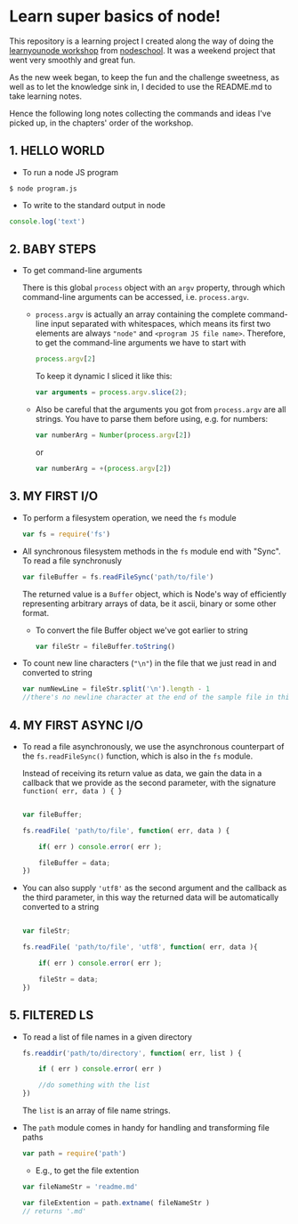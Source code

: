 # Learn super basics of node!

This repository is a learning project I created along the way of doing the [learnyounode workshop](https://github.com/workshopper/learnyounode) from [nodeschool](http://nodeschool.io/#workshoppers). It was a weekend project that went very smoothly and great fun.

As the new week began, to keep the fun and the challenge sweetness, as well as to let the knowledge sink in, I decided to use the README.md to take learning notes. 

Hence the following long notes collecting the commands and ideas I've picked up, in the chapters' order of the workshop.


## 1. HELLO WORLD

* To run a node JS program
```
$ node program.js
```

* To write to the standard output in node
```javascript
console.log('text')
```

## 2. BABY STEPS

* To get command-line arguments

   There is this global `process` object with an `argv` property, through which command-line arguments can be accessed, i.e. `process.argv`.

   * `process.argv` is actually an array containing the complete command-line input separated with whitespaces, which means its first two elements are always `"node"` and `<program JS file name>`. Therefore, to get the command-line arguments we have to start with

	   ```javascript
	   process.argv[2]
	   ```


	   To keep it dynamic I sliced it like this:


	   ```javascript
	   var arguments = process.argv.slice(2);
	   ```

	* Also be careful that the arguments you got from `process.argv` are all strings. You have to parse them before using, e.g. for numbers:

		```javascript
		var numberArg = Number(process.argv[2])
		```

		or

		```javascript
		var numberArg = +(process.argv[2])
		```

## 3. MY FIRST I/O

* To perform a filesystem operation, we need the `fs` module

	```javascript
	var fs = require('fs')
	```

* All synchronous filesystem methods in the `fs` module end with "Sync". To read a file synchronusly

	```javascript
	var fileBuffer = fs.readFileSync('path/to/file')
	```

	The returned value is a `Buffer` object, which is Node's way of efficiently representing arbitrary arrays of data, be it ascii, binary or some other format. 

	* To convert the file Buffer object we've got earlier to string

		```javascript
		var fileStr = fileBuffer.toString()
		```

* To count new line characters (`"\n"`) in the file that we just read in and converted to string
	
	```javascript
	var numNewLine = fileStr.split('\n').length - 1 
	//there's no newline character at the end of the sample file in this exercise
	```

## 4. MY FIRST ASYNC I/O

* To read a file asynchronously, we use the asynchronous counterpart of the `fs.readFileSync()` function, which is also in the `fs` module. 

	Instead of receiving its return value as data, we gain the data in a callback that we provide as the second parameter, with the signature  `function( err, data ) { }` 

	```javascript

	var fileBuffer; 

	fs.readFile( 'path/to/file', function( err, data ) {

		if( err ) console.error( err );

		fileBuffer = data;
	})
	```

* You can also supply `'utf8'` as the second argument and the callback as the third parameter, in this way the returned data will be automatically converted to a string

	```javascript
	
	var fileStr; 

	fs.readFile( 'path/to/file', 'utf8', function( err, data ){

		if( err ) console.error( err );

		fileStr = data;
	})
	```

## 5. FILTERED LS

* To read a list of file names in a given directory

	```javascript
	fs.readdir('path/to/directory', function( err, list ) {

		if ( err ) console.error( err )

		//do something with the list
	})
	```
	The `list` is an array of file name strings.

* The `path` module comes in handy for handling and transforming file paths

	```javascript
	var path = require('path')
	```

	* E.g., to get the file extention

	```javascript
	var fileNameStr = 'readme.md'
	
	var fileExtention = path.extname( fileNameStr )
	// returns '.md'
	```

